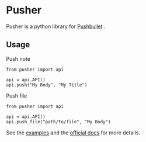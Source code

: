 Pusher
====

Pusher is a python library for [Pushbullet](https://www.pushbullet.com/) .

Usage
---
Push note
```
from pusher import api

api = api.API()
api.push("My Body", "My Title")
```

Push file

```
from pusher import api

api = api.API()
api.push_file("path/to/file", "My Body")
```

See the [examples](https://github.com/ziggy42/Pusher/tree/master/examples) and the [official docs](https://docs.pushbullet.com/) for more details.
